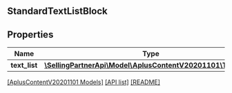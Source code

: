 ## StandardTextListBlock

## Properties

Name | Type | Description | Notes
------------ | ------------- | ------------- | -------------
**text_list** | [**\SellingPartnerApi\Model\AplusContentV20201101\TextItem[]**](TextItem.md) |  |

[[AplusContentV20201101 Models]](../) [[API list]](../../Api) [[README]](../../../README.md)

